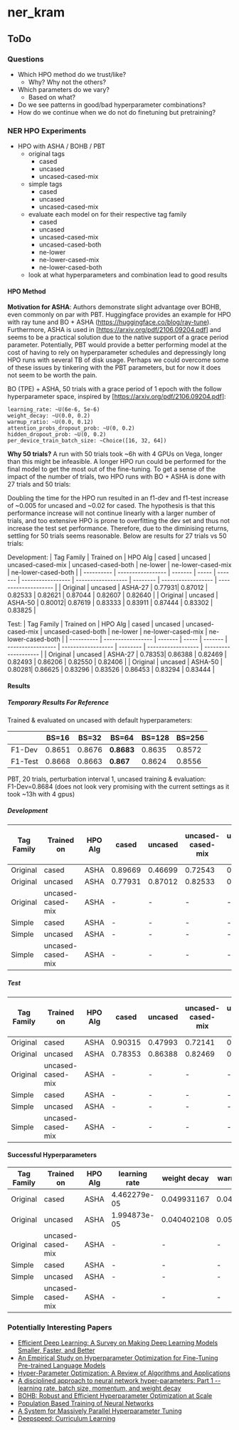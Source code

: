 # ner_kram

## ToDo

### Questions

- Which HPO method do we trust/like?
  - Why? Why not the others?
- Which parameters do we vary?
  - Based on what?
- Do we see patterns in good/bad hyperparameter combinations?
- How do we continue when we do not do finetuning but pretraining?

### NER HPO Experiments

- HPO with ASHA / BOHB / PBT
  - original tags
    - cased
    - uncased
    - uncased-cased-mix
  - simple tags
    - cased
    - uncased
    - uncased-cased-mix
  - evaluate each model on for their respective tag family
    - cased
    - uncased
    - uncased-cased-mix
    - uncased-cased-both
    - ne-lower
    - ne-lower-cased-mix
    - ne-lower-cased-both
  - look at what hyperparameters and combination lead to good results

#### HPO Method

**Motivation for ASHA**: Authors demonstrate slight advantage over BOHB, even commonly on par with PBT. Huggingface provides an example for HPO with ray tune and BO + ASHA (https://huggingface.co/blog/ray-tune). Furthermore, ASHA is used in [https://arxiv.org/pdf/2106.09204.pdf] and seems to be a practical solution due to the native support of a grace period parameter. Potentially, PBT would provide a better performing model at the cost of having to rely on hyperparameter schedules and depressingly long HPO runs with several TB of disk usage. Perhaps we could overcome some of these issues by tinkering with the PBT parameters, but for now it does not seem to be worth the pain.

BO (TPE) + ASHA, 50 trials with a grace period of 1 epoch with the follow hyperparameter space, inspired by [https://arxiv.org/pdf/2106.09204.pdf]:

```
learning_rate: ~U(6e-6, 5e-6)
weight_decay: ~U(0.0, 0.2)
warmup_ratio: ~U(0.0, 0.12)
attention_probs_dropout_prob: ~U(0, 0.2)
hidden_dropout_prob: ~U(0, 0.2)
per_device_train_batch_size: ~Choice([16, 32, 64])
```

**Why 50 trials?**
A run with 50 trials took ~6h with 4 GPUs on Vega, longer than this might be infeasible. A longer HPO run could be performed for the final model to get the most out of the fine-tuning. To get a sense of the impact of the number of trials, two HPO runs with BO + ASHA is done with 27 trials and 50 trials:

Doubling the time for the HPO run resulted in an f1-dev and f1-test increase of ~0.005 for uncased and ~0.02 for cased. The hypothesis is that this performance increase will not continue linearly with a larger number of trials, and too extensive HPO is prone to overfitting the dev set and thus not increase the test set performance. Therefore, due to the diminising returns, settling for 50 trials seems reasonable. Below are results for 27 trials vs 50 trials:

Development:
| Tag Family | Trained on        | HPO Alg | cased  | uncased | uncased-cased-mix | uncased-cased-both | ne-lower | ne-lower-cased-mix | ne-lower-cased-both  |
| ---------- | ----------------- | ------- | -----  | ------- | ----------------- | ------------------ | -------- | ------------------ | -------------------- |
| Original   | uncased           | ASHA-27 | 0.77931| 0.87012 | 0.82533           | 0.82621            | 0.87044  | 0.82607            | 0.82640              |
| Original   | uncased           | ASHA-50 | 0.80012| 0.87619 | 0.83333           | 0.83911            | 0.87444  | 0.83302            | 0.83825              |

Test:
| Tag Family | Trained on        | HPO Alg | cased  | uncased | uncased-cased-mix | uncased-cased-both | ne-lower | ne-lower-cased-mix | ne-lower-cased-both  |
| ---------- | ----------------- | ------- | -----  | ------- | ----------------- | ------------------ | -------- | ------------------ | -------------------- |
| Original   | uncased           | ASHA-27 | 0.78353| 0.86388 | 0.82469           | 0.82493            | 0.86206  | 0.82550            | 0.82406              |
| Original   | uncased           | ASHA-50 | 0.80281| 0.86625 | 0.83296           | 0.83526            | 0.86453  | 0.83294            | 0.83444              |


#### Results

##### Temporary Results For Reference

Trained & evaluated on uncased with default hyperparameters:

|         | BS=16  | BS=32  | BS=64      | BS=128 | BS=256 |
|---------|--------|--------|------------|--------|--------|
| F1-Dev  | 0.8651 | 0.8676 | **0.8683** | 0.8635 | 0.8572 |
| F1-Test | 0.8668 | 0.8663 | **0.867**  | 0.8624 | 0.8556 |

PBT, 20 trials, perturbation interval 1, uncased training & evaluation:<br>
F1-Dev=0.8684 (does not look very promising with the current settings as it took ~13h with 4 gpus)

##### Development

| Tag Family | Trained on        | HPO Alg | cased  | uncased | uncased-cased-mix | uncased-cased-both | ne-lower | ne-lower-cased-mix | ne-lower-cased-both  |
| ---------- | ----------------- | ------- | -----  | ------- | ----------------- | ------------------ | -------- | ------------------ | -------------------- |
| Original   | cased             | ASHA    | 0.89669| 0.46699 | 0.72543           | 0.71970            | 0.46980  | 0.72487            | 0.71877              |
| Original   | uncased           | ASHA    | 0.77931| 0.87012 | 0.82533           | 0.82621            | 0.87044  | 0.82607            | 0.82640              |
| Original   | uncased-cased-mix | ASHA    | -      | -       | -                 | -                  | -        | -                  | -                    |
| Simple     | cased             | ASHA    | -      | -       | -                 | -                  | -        | -                  | -                    |
| Simple     | uncased           | ASHA    | -      | -       | -                 | -                  | -        | -                  | -                    |
| Simple     | uncased-cased-mix | ASHA    | -      | -       | -                 | -                  | -        | -                  | -                    |

##### Test

| Tag Family | Trained on        | HPO Alg | cased  | uncased | uncased-cased-mix | uncased-cased-both | ne-lower | ne-lower-cased-mix | ne-lower-cased-both  |
| ---------- | ----------------- | ------- | -----  | ------- | ----------------- | ------------------ | -------- | ------------------ | -------------------- |
| Original   | cased             | ASHA    | 0.90315| 0.47993 | 0.72141           | 0.72828            | 0.48020  | 0.71946            | 0.72648              |
| Original   | uncased           | ASHA    | 0.78353| 0.86388 | 0.82469           | 0.82493            | 0.86206  | 0.82550            | 0.82406              |
| Original   | uncased-cased-mix | ASHA    | -      | -       | -                 | -                  | -        | -                  | -                    |
| Simple     | cased             | ASHA    | -      | -       | -                 | -                  | -        | -                  | -                    |
| Simple     | uncased           | ASHA    | -      | -       | -                 | -                  | -        | -                  | -                    |
| Simple     | uncased-cased-mix | ASHA    | -      | -       | -                 | -                  | -        | -                  | -                    |

#### Successful Hyperparameters

| Tag Family | Trained on        | HPO Alg | learning rate | weight decay | warmup ratio | attention dropout | hidden dropout | batch size |
| ---------- | ----------------- | ------- | ------------- | ------------ | ------------ | ----------------- | -------------- | ---------- |
| Original   | cased             | ASHA    | 4.462279e-05  | 0.049931167  | 0.049692212  | 0.061813731       | 0.131402719    | 32         |
| Original   | uncased           | ASHA    | 1.994873e-05  | 0.040402108  | 0.058761397  | 0.191723976       | 0.089677054    | 16         |
| Original   | uncased-cased-mix | ASHA    | -             | -            | -            | -                 | -              | -          |
| Simple     | cased             | ASHA    | -             | -            | -            | -                 | -              | -          |
| Simple     | uncased           | ASHA    | -             | -            | -            | -                 | -              | -          |
| Simple     | uncased-cased-mix | ASHA    | -             | -            | -            | -                 | -              | -          |

### Potentially Interesting Papers

- [Efficient Deep Learning: A Survey on Making Deep Learning Models Smaller, Faster, and Better](https://arxiv.org/abs/2106.08962)
- [An Empirical Study on Hyperparameter Optimization for Fine-Tuning Pre-trained Language Models](https://arxiv.org/abs/2106.09204)
- [Hyper-Parameter Optimization: A Review of Algorithms and Applications](https://arxiv.org/abs/2003.05689)
- [A disciplined approach to neural network hyper-parameters: Part 1 -- learning rate, batch size, momentum, and weight decay](https://arxiv.org/abs/1803.09820)
- [BOHB: Robust and Efficient Hyperparameter Optimization at Scale](http://proceedings.mlr.press/v80/falkner18a.html)
- [Population Based Training of Neural Networks](https://arxiv.org/abs/1711.09846)
- [A System for Massively Parallel Hyperparameter Tuning](https://arxiv.org/abs/1810.05934)
- [Deepspeed: Curriculum Learning](https://www.deepspeed.ai/tutorials/curriculum-learning/)
